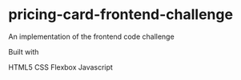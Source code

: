 # pricing-card-frontend-challenge
An implementation of the frontend code challenge

Built with

HTML5
CSS
Flexbox
Javascript
